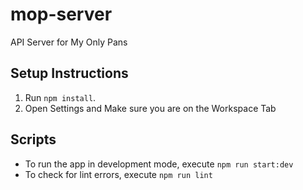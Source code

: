 # mop-server

API Server for My Only Pans

## Setup Instructions

1. Run `npm install`.
2. Open Settings and Make sure you are on the Workspace Tab

## Scripts

- To run the app in development mode, execute `npm run start:dev`
- To check for lint errors, execute `npm run lint`
